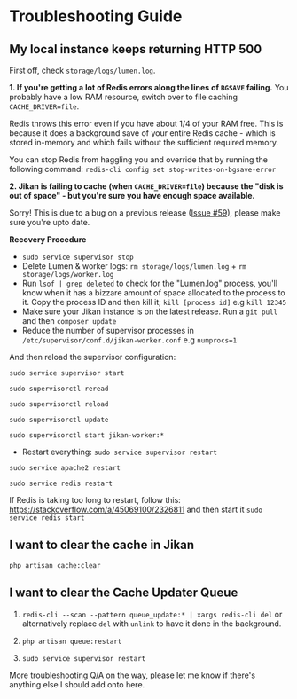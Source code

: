 # Troubleshooting Guide

## My local instance keeps returning HTTP 500

First off, check `storage/logs/lumen.log`.

**1. If you're getting a lot of Redis errors along the lines of `BGSAVE` failing.**
You probably have a low RAM resource, switch over to file caching `CACHE_DRIVER=file`.

Redis throws this error even if you have about 1/4 of your RAM free. This is because it does a background save of your entire Redis cache - which is stored in-memory and which fails without the sufficient required memory.

You can stop Redis from haggling you and override that by running the following command: `redis-cli config set stop-writes-on-bgsave-error`

**2. Jikan is failing to cache (when `CACHE_DRIVER=file`) because the "disk is out of space" - but you're sure you have enough space available.**

Sorry! This is due to a bug on a previous release ([Issue #59](https://github.com/jikan-me/jikan-rest/issues/59)), please make sure you're upto date.

**Recovery Procedure**
- `sudo service supervisor stop`
- Delete Lumen & worker logs: `rm storage/logs/lumen.log` + `rm storage/logs/worker.log`
- Run `lsof | grep deleted` to check for the "Lumen.log" process, you'll know when it has a bizzare amount of space allocated to the process to it. Copy the process ID and then kill it; `kill [process id]` e.g `kill 12345`
- Make sure your Jikan instance is on the latest release. Run a `git pull` and then `composer update`
- Reduce the number of supervisor processes in `/etc/supervisor/conf.d/jikan-worker.conf` e.g `numprocs=1`

And then reload the supervisor configuration:

`sudo service supervisor start`

`sudo supervisorctl reread`

`sudo supervisorctl reload`

`sudo supervisorctl update`

`sudo supervisorctl start jikan-worker:*`

- Restart everything:
`sudo service supervisor restart`

`sudo service apache2 restart`

`sudo service redis restart`

If Redis is taking too long to restart, follow this: https://stackoverflow.com/a/45069100/2326811 and then start it `sudo service redis start`


## I want to clear the cache in Jikan
`php artisan cache:clear`

## I want to clear the Cache Updater Queue

1. `redis-cli --scan --pattern queue_update:* | xargs redis-cli del` or alternatively replace `del` with `unlink` to have it done in the background.

2. `php artisan queue:restart`

3. `sudo service supervisor restart`


More troubleshooting Q/A on the way, please let me know if there's anything else I should add onto here.
